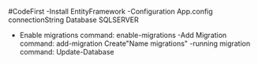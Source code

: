 #CodeFirst
 -Install EntityFramework
 -Configuration App.config connectionString Database SQLSERVER 
 - Enable migrations command: enable-migrations
 -Add Migration  command: add-migration Create"Name migrations"
 -running migration command: Update-Database
